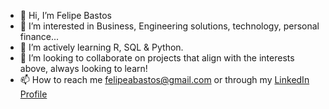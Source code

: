 - 👋 Hi, I’m Felipe Bastos
- 👀 I’m interested in Business, Engineering solutions, technology, personal finance...
- 🌱 I’m actively learning R, SQL & Python.
- 💞️ I’m looking to collaborate on projects that align with the interests above, always looking to learn!
- 📫 How to reach me felipeabastos@gmail.com or through my [LinkedIn Profile](https://www.linkedin.com/in/fpabastos/)

<!---
fbastos231/fbastos231 is a ✨ special ✨ repository because its `README.md` (this file) appears on your GitHub profile.
You can click the Preview link to take a look at your changes.
--->
